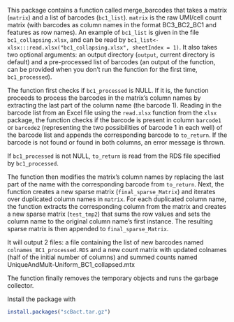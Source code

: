 This package contains a function called merge_barcodes that takes a
matrix (`matrix`) and a list of barcodes (`bc1_list`). `matrix` is the
raw UMI/cell count matrix (with barcodes as column names in the format
BC3_BC2_BC1 and features as row names). An example of `bc1_list` is
given in the file `bc1_collapsing.xlsx`, and can be read by
`bc1_list<-xlsx:::read.xlsx("bc1_collapsing.xlsx", sheetIndex = 1)`. It
also takes two optional arguments: an output directory (`output`,
current directory is default) and a pre-processed list of barcodes (an
output of the function, can be provided when you don’t run the function
for the first time, `bc1_processed`).

The function first checks if `bc1_processed` is NULL. If it is, the
function proceeds to process the barcodes in the matrix’s column names
by extracting the last part of the column name (the barcode 1). Reading
in the barcode list from an Excel file using the `read.xlsx` function
from the `xlsx` package, the function checks if the barcode is present
in column `barcode1` or `barcode2` (representing the two possibilities
of barcode 1 in each well) of the barcode list and appends the
corresponding barcode to `to_return`. If the barcode is not found or
found in both columns, an error message is thrown.

If `bc1_processed` is not NULL, `to_return` is read from the RDS file
specified by `bc1_processed`.

The function then modifies the matrix’s column names by replacing the
last part of the name with the corresponding barcode from `to_return`.
Next, the function creates a new sparse matrix (`final_sparse_Matrix`)
and iterates over duplicated column names in `matrix`. For each
duplicated column name, the function extracts the corresponding column
from the matrix and creates a new sparse matrix (`test_tmp2`) that sums
the row values and sets the column name to the original column name’s
first instance. The resulting sparse matrix is then appended to
`final_sparse_Matrix`.

It will output 2 files: a file containing the list of new barcodes named
`colnames_BC1_processed.RDS` and a new count matrix with updated
colnames (half of the initial number of columns) and summed counts named
UniqueAndMult-Uniform_BC1_collapsed.mtx

The function finally removes the temporary objects and runs the garbage
collector.

Install the package with

``` r
install.packages("scBact.tar.gz")
```
